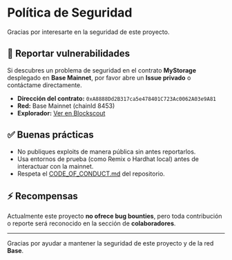 # Política de Seguridad

Gracias por interesarte en la seguridad de este proyecto.

## 📢 Reportar vulnerabilidades
Si descubres un problema de seguridad en el contrato **MyStorage** desplegado en **Base Mainnet**, por favor abre un **Issue privado** o contáctame directamente.

- **Dirección del contrato:** `0xA8888Dd2B317ca5e478401C723Ac0062A03e9A81`
- **Red:** Base Mainnet (chainId 8453)
- **Explorador:** [Ver en Blockscout](https://base.blockscout.com/address/0xA8888Dd2B317ca5e478401C723Ac0062A03e9A81)

## ✅ Buenas prácticas
- No publiques exploits de manera pública sin antes reportarlos.
- Usa entornos de prueba (como Remix o Hardhat local) antes de interactuar con la mainnet.
- Respeta el [CODE_OF_CONDUCT.md](./CODE_OF_CONDUCT.md) del repositorio.

## ⚡ Recompensas
Actualmente este proyecto **no ofrece bug bounties**, pero toda contribución o reporte será reconocido en la sección de **colaboradores**.

---

Gracias por ayudar a mantener la seguridad de este proyecto y de la red **Base**.
